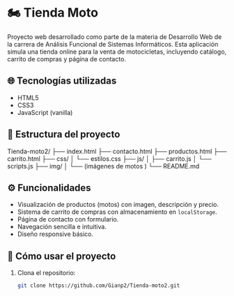 # 🏍️ Tienda Moto

Proyecto web desarrollado como parte de la materia de Desarrollo Web de la carrera de Análisis Funcional de Sistemas Informáticos. Esta aplicación simula una tienda online para la venta de motocicletas, incluyendo catálogo, carrito de compras y página de contacto.

## 🌐 Tecnologías utilizadas

- HTML5
- CSS3
- JavaScript (vanilla)

## 📂 Estructura del proyecto

Tienda-moto2/
├── index.html
├── contacto.html
├── productos.html
├── carrito.html
├── css/
│ └── estilos.css
├── js/
│ ├── carrito.js
│ └── scripts.js
├── img/
│ └── (imágenes de motos )
└── README.md


## ⚙️ Funcionalidades

- Visualización de productos (motos) con imagen, descripción y precio.
- Sistema de carrito de compras con almacenamiento en `localStorage`.
- Página de contacto con formulario.
- Navegación sencilla e intuitiva.
- Diseño responsive básico.

## 🚀 Cómo usar el proyecto

1. Clona el repositorio:
   ```bash
   git clone https://github.com/Gianp2/Tienda-moto2.git
